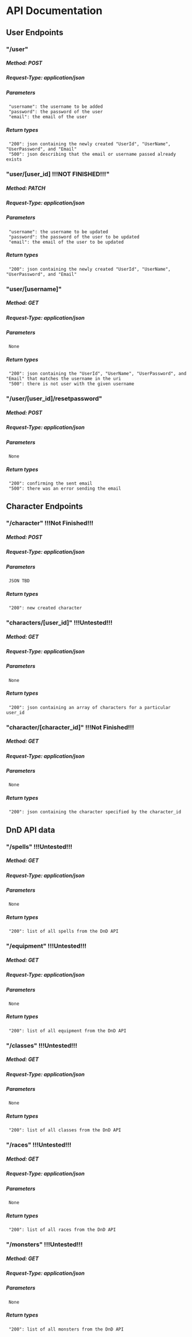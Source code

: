 # API Documentation
## User Endpoints
### "/user"
#####    Method: POST
#####    Request-Type: application/json
#####    Parameters
     "username": the username to be added
     "password": the password of the user
     "email": the email of the user
#####    Return types
     "200": json containing the newly created "UserId", "UserName", "UserPassword", and "Email"
     "500": json describing that the email or username passed already exists
### "user/[user_id] !!!NOT FINISHED!!!"
#####    Method: PATCH
#####    Request-Type: application/json
#####    Parameters
     "username": the username to be updated
     "password": the password of the user to be updated
     "email": the email of the user to be updated
#####    Return types
     "200": json containing the newly created "UserId", "UserName", "UserPassword", and "Email"
### "user/[username]"
#####    Method: GET
#####    Request-Type: application/json
#####    Parameters
     None
#####    Return types
     "200": json containing the "UserId", "UserName", "UserPassword", and "Email" that matches the username in the uri
     "500": there is not user with the given username
### "/user/[user_id]/resetpassword"
#####    Method: POST
#####    Request-Type: application/json
#####    Parameters
     None
#####    Return types
     "200": confirming the sent email
     "500": there was an error sending the email

## Character Endpoints
### "/character" !!!Not Finished!!!
#####    Method: POST
#####    Request-Type: application/json
#####    Parameters
     JSON TBD
#####    Return types
     "200": new created character
### "characters/[user_id]" !!!Untested!!!
#####    Method: GET
#####    Request-Type: application/json
#####    Parameters
     None
#####    Return types
     "200": json containing an array of characters for a particular user_id
### "character/[character_id]" !!!Not Finished!!!
#####    Method: GET
#####    Request-Type: application/json
#####    Parameters
     None
#####    Return types
     "200": json containing the character specified by the character_id

## DnD API data
### "/spells" !!!Untested!!!
#####    Method: GET
#####    Request-Type: application/json
#####    Parameters
     None
#####    Return types
     "200": list of all spells from the DnD API
### "/equipment" !!!Untested!!!
#####    Method: GET
#####    Request-Type: application/json
#####    Parameters
     None
#####    Return types
     "200": list of all equipment from the DnD API
### "/classes" !!!Untested!!!
#####    Method: GET
#####    Request-Type: application/json
#####    Parameters
     None
#####    Return types
     "200": list of all classes from the DnD API
### "/races" !!!Untested!!!
#####    Method: GET
#####    Request-Type: application/json
#####    Parameters
     None
#####    Return types
     "200": list of all races from the DnD API
### "/monsters" !!!Untested!!!
#####    Method: GET
#####    Request-Type: application/json
#####    Parameters
     None
#####    Return types
     "200": list of all monsters from the DnD API